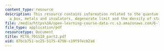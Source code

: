 ```yaml
---
content_type: resource
description: This resource contains information related to the quantum particle in
  a box, metals and insulators, degenerate limit and the density of states.
file: /media/https%3A/open-learning-course-data-rc.s3.amazonaws.com/6-701-introduction-to-nanoelectronics-spring-2010/87bcb751ac255175479bc19f97ecb2ad_MIT6_701S10_part2.pdf
file_type: application/pdf
resourcetype: Document
title: MIT6_701S10_part2.pdf
uid: 87bcb751-ac25-5175-479b-c19f97ecb2ad
---
```

